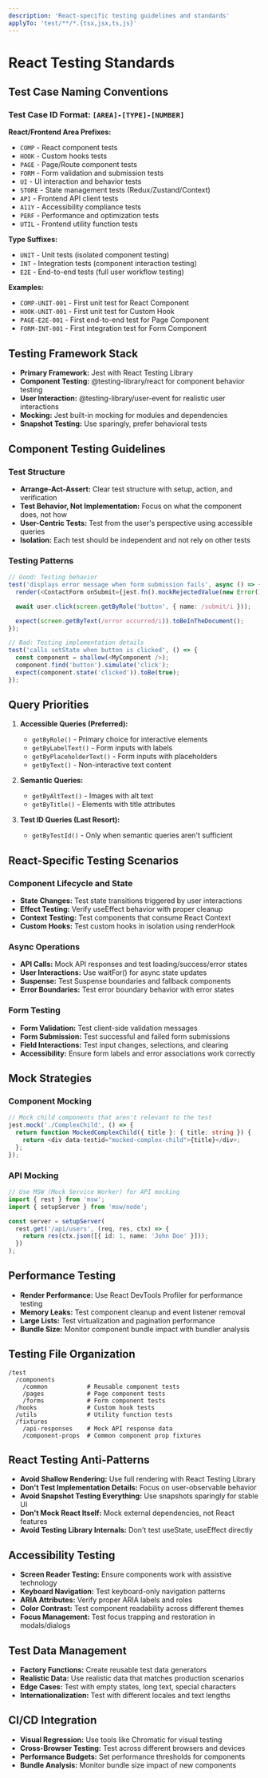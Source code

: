```yaml
---
description: 'React-specific testing guidelines and standards'
applyTo: 'test/**/*.{tsx,jsx,ts,js}'
---
```


# React Testing Standards

## Test Case Naming Conventions

### Test Case ID Format: `[AREA]-[TYPE]-[NUMBER]`

**React/Frontend Area Prefixes:**

- `COMP` - React component tests
- `HOOK` - Custom hooks tests
- `PAGE` - Page/Route component tests
- `FORM` - Form validation and submission tests
- `UI` - UI interaction and behavior tests
- `STORE` - State management tests (Redux/Zustand/Context)
- `API` - Frontend API client tests
- `A11Y` - Accessibility compliance tests
- `PERF` - Performance and optimization tests
- `UTIL` - Frontend utility function tests

**Type Suffixes:**

- `UNIT` - Unit tests (isolated component testing)
- `INT` - Integration tests (component interaction testing)
- `E2E` - End-to-end tests (full user workflow testing)

**Examples:**

- `COMP-UNIT-001` - First unit test for React Component
- `HOOK-UNIT-001` - First unit test for Custom Hook
- `PAGE-E2E-001` - First end-to-end test for Page Component
- `FORM-INT-001` - First integration test for Form Component

## Testing Framework Stack

- **Primary Framework:** Jest with React Testing Library
- **Component Testing:** @testing-library/react for component behavior testing
- **User Interaction:** @testing-library/user-event for realistic user interactions
- **Mocking:** Jest built-in mocking for modules and dependencies
- **Snapshot Testing:** Use sparingly, prefer behavioral tests

## Component Testing Guidelines

### Test Structure

- **Arrange-Act-Assert:** Clear test structure with setup, action, and verification
- **Test Behavior, Not Implementation:** Focus on what the component does, not how
- **User-Centric Tests:** Test from the user's perspective using accessible queries
- **Isolation:** Each test should be independent and not rely on other tests

### Testing Patterns

```typescript
// Good: Testing behavior
test('displays error message when form submission fails', async () => {
  render(<ContactForm onSubmit={jest.fn().mockRejectedValue(new Error())} />);

  await user.click(screen.getByRole('button', { name: /submit/i }));

  expect(screen.getByText(/error occurred/i)).toBeInTheDocument();
});

// Bad: Testing implementation details
test('calls setState when button is clicked', () => {
  const component = shallow(<MyComponent />);
  component.find('button').simulate('click');
  expect(component.state('clicked')).toBe(true);
});
```

## Query Priorities

1. **Accessible Queries (Preferred):**

   - `getByRole()` - Primary choice for interactive elements
   - `getByLabelText()` - Form inputs with labels
   - `getByPlaceholderText()` - Form inputs with placeholders
   - `getByText()` - Non-interactive text content

2. **Semantic Queries:**

   - `getByAltText()` - Images with alt text
   - `getByTitle()` - Elements with title attributes

3. **Test ID Queries (Last Resort):**
   - `getByTestId()` - Only when semantic queries aren't sufficient

## React-Specific Testing Scenarios

### Component Lifecycle and State

- **State Changes:** Test state transitions triggered by user interactions
- **Effect Testing:** Verify useEffect behavior with proper cleanup
- **Context Testing:** Test components that consume React Context
- **Custom Hooks:** Test custom hooks in isolation using renderHook

### Async Operations

- **API Calls:** Mock API responses and test loading/success/error states
- **User Interactions:** Use waitFor() for async state updates
- **Suspense:** Test Suspense boundaries and fallback components
- **Error Boundaries:** Test error boundary behavior with error states

### Form Testing

- **Form Validation:** Test client-side validation messages
- **Form Submission:** Test successful and failed form submissions
- **Field Interactions:** Test input changes, selections, and clearing
- **Accessibility:** Ensure form labels and error associations work correctly

## Mock Strategies

### Component Mocking

```typescript
// Mock child components that aren't relevant to the test
jest.mock('./ComplexChild', () => {
  return function MockedComplexChild({ title }: { title: string }) {
    return <div data-testid="mocked-complex-child">{title}</div>;
  };
});
```

### API Mocking

```typescript
// Use MSW (Mock Service Worker) for API mocking
import { rest } from 'msw';
import { setupServer } from 'msw/node';

const server = setupServer(
  rest.get('/api/users', (req, res, ctx) => {
    return res(ctx.json([{ id: 1, name: 'John Doe' }]));
  })
);
```

## Performance Testing

- **Render Performance:** Use React DevTools Profiler for performance testing
- **Memory Leaks:** Test component cleanup and event listener removal
- **Large Lists:** Test virtualization and pagination performance
- **Bundle Size:** Monitor component bundle impact with bundler analysis

## Testing File Organization

```
/test
  /components
    /common           # Reusable component tests
    /pages            # Page component tests
    /forms            # Form component tests
  /hooks              # Custom hook tests
  /utils              # Utility function tests
  /fixtures
    /api-responses    # Mock API response data
    /component-props  # Common component prop fixtures
```

## React Testing Anti-Patterns

- **Avoid Shallow Rendering:** Use full rendering with React Testing Library
- **Don't Test Implementation Details:** Focus on user-observable behavior
- **Avoid Snapshot Testing Everything:** Use snapshots sparingly for stable UI
- **Don't Mock React Itself:** Mock external dependencies, not React features
- **Avoid Testing Library Internals:** Don't test useState, useEffect directly

## Accessibility Testing

- **Screen Reader Testing:** Ensure components work with assistive technology
- **Keyboard Navigation:** Test keyboard-only navigation patterns
- **ARIA Attributes:** Verify proper ARIA labels and roles
- **Color Contrast:** Test component readability across different themes
- **Focus Management:** Test focus trapping and restoration in modals/dialogs

## Test Data Management

- **Factory Functions:** Create reusable test data generators
- **Realistic Data:** Use realistic data that matches production scenarios
- **Edge Cases:** Test with empty states, long text, special characters
- **Internationalization:** Test with different locales and text lengths

## CI/CD Integration

- **Visual Regression:** Use tools like Chromatic for visual testing
- **Cross-Browser Testing:** Test across different browsers and devices
- **Performance Budgets:** Set performance thresholds for components
- **Bundle Analysis:** Monitor bundle size impact of new components
